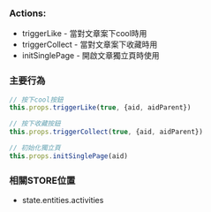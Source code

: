 ### Actions:
- triggerLike - 當對文章案下cool時用
- triggerCollect - 當對文章案下收藏時用
- initSinglePage - 開啟文章獨立頁時使用


### 主要行為
```javascript
// 按下cool按鈕
this.props.triggerLike(true, {aid, aidParent})

// 按下收藏按鈕
this.props.triggerCollect(true, {aid, aidParent})

// 初始化獨立頁
this.props.initSinglePage(aid)
```

### 相關STORE位置
  - state.entities.activities